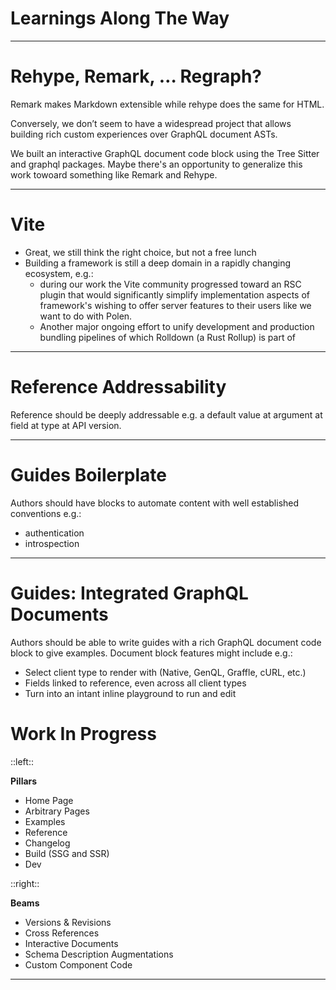 # Learnings Along The Way

---

# Rehype, Remark, … Regraph?

Remark makes Markdown extensible while rehype does the same for HTML.

Conversely, we don’t seem to have a widespread project that allows building rich custom experiences over GraphQL document ASTs.

We built an interactive GraphQL document code block using the Tree Sitter and graphql packages. Maybe there's an opportunity to generalize this work towoard something like Remark and Rehype.

---

# Vite

- Great, we still think the right choice, but not a free lunch
- Building a framework is still a deep domain in a rapidly changing ecosystem, e.g.:
  - during our work the Vite community progressed toward an RSC plugin that would significantly simplify implementation aspects of framework's wishing to offer server features to their users like we want to do with Polen.
  - Another major ongoing effort to unify development and production bundling pipelines of which Rolldown (a Rust Rollup) is part of

---

# Reference Addressability

Reference should be deeply addressable e.g. a default value at argument at field at type at API version.

---

# Guides Boilerplate

Authors should have blocks to automate content with well established conventions e.g.:

- authentication
- introspection

---

# Guides: Integrated GraphQL Documents

Authors should be able to write guides with a rich GraphQL document code block to give examples. Document block features might include e.g.:

- Select client type to render with (Native, GenQL, Graffle, cURL, etc.)
- Fields linked to reference, even across all client types
- Turn into an intant inline playground to run and edit

# Work In Progress

::left::

**Pillars**

- Home Page
- Arbitrary Pages
- Examples
- Reference
- Changelog
- Build (SSG and SSR)
- Dev

::right::

**Beams**

- Versions & Revisions
- Cross References
- Interactive Documents
- Schema Description Augmentations
- Custom Component Code

---
